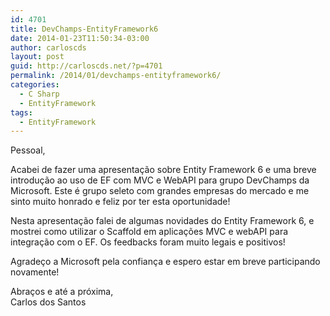```yaml
---
id: 4701
title: DevChamps-EntityFramework6
date: 2014-01-23T11:50:34-03:00
author: carloscds
layout: post
guid: http://carloscds.net/?p=4701
permalink: /2014/01/devchamps-entityframework6/
categories:
  - C Sharp
  - EntityFramework
tags:
  - EntityFramework
---
```

Pessoal, 

Acabei de fazer uma apresentação sobre Entity Framework 6 e uma breve introdução ao uso de EF com MVC e WebAPI para grupo DevChamps da Microsoft. Este é grupo seleto com grandes empresas do mercado e me sinto muito honrado e feliz por ter esta oportunidade!

Nesta apresentação falei de algumas novidades do Entity Framework 6, e mostrei como utilizar o Scaffold em aplicações MVC e webAPI para integração com o EF. Os feedbacks foram muito legais e positivos!

Agradeço a Microsoft pela confiança e espero estar em breve participando novamente!

Abraços e até a próxima,  
Carlos dos Santos